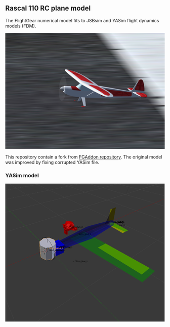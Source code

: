 ## Rascal 110  RC plane model

The FlightGear numerical model fits to JSBsim and YASim flight dynamics models (FDM).

![Rascal 110 model visualization](Rascal110.png)


This repository contain a fork from [FGAddon repository](https://sourceforge.net/p/flightgear/fgaddon/HEAD/tree/trunk/Aircraft/Rascal/). The original model was improved by fixing corrupted YASim file.


### YASim model

![YASim model visualization](YASim_model.png)
